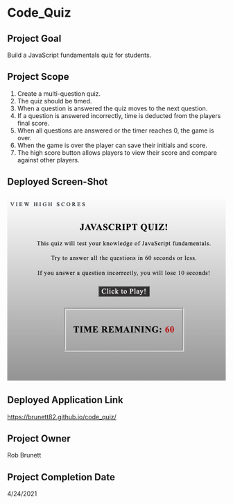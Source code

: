 # Code_Quiz

## Project Goal

Build a JavaScript fundamentals quiz for students.

## Project Scope

1. Create a multi-question quiz.
2. The quiz should be timed.
3. When a question is answered the quiz moves to the next question.
4. If a question is answered incorrectly, time is deducted from the players final score.
5. When all questions are answered or the timer reaches 0, the game is over.
6. When the game is over the player can save their initials and score.
7. The high score button allows players to view their score and compare against other players.

## Deployed Screen-Shot
![](./images/code_quiz_screenshot.png)
## Deployed Application Link
https://brunett82.github.io/code_quiz/

## Project Owner

Rob Brunett

## Project Completion Date

4/24/2021